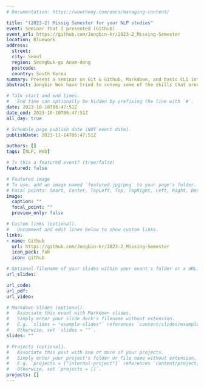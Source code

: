 ```yaml
---
# Documentation: https://wowchemy.com/docs/managing-content/

title: "(2023-2) Missig Semester for your NLP studies"
event: Seminar that I presented (Github)
event_url: https://github.com/Jongbin-kr/2023-2_Missing-Semester
location: Bluework
address:
  street:
  city: Seoul
  region: Seongbuk-gu Anam-dong
  postcode:
  country: South Korea
summary: Present a seminar on Git & Github, Markdown, and basic CLI interface(with Git bash).
abstract: Jongbin Won have tried to convey some of the skills that aren't typically taught in schools, but are essential to studying NLP. In particular, he've tried to share the significance of Markdown as a markup language, as well as various perspectives on the future of NLP and web development.

# Talk start and end times.
#   End time can optionally be hidden by prefixing the line with `#`.
date: 2023-10-10T06:47:51Z
date_end: 2023-10-10T06:47:51Z
all_day: true

# Schedule page publish date (NOT event date).
publishDate: 2023-11-14T06:47:51Z

authors: []
tags: [NLP, Web]

# Is this a featured event? (true/false)
featured: false

# Featured image
# To use, add an image named `featured.jpg/png` to your page's folder. 
# Focal points: Smart, Center, TopLeft, Top, TopRight, Left, Right, BottomLeft, Bottom, BottomRight.
image:
  caption: ""
  focal_point: ""
  preview_only: false

# Custom links (optional).
#   Uncomment and edit lines below to show custom links.
links:
- name: Github
  url: https://github.com/Jongbin-kr/2023-2_Missing-Semester
  icon_pack: fab
  icon: github

# Optional filename of your slides within your event's folder or a URL.
url_slides:

url_code:
url_pdf:
url_video:

# Markdown Slides (optional).
#   Associate this event with Markdown slides.
#   Simply enter your slide deck's filename without extension.
#   E.g. `slides = "example-slides"` references `content/slides/example-slides.md`.
#   Otherwise, set `slides = ""`.
slides: ""

# Projects (optional).
#   Associate this post with one or more of your projects.
#   Simply enter your project's folder or file name without extension.
#   E.g. `projects = ["internal-project"]` references `content/project/deep-learning/index.md`.
#   Otherwise, set `projects = []`.
projects: []
---
```

